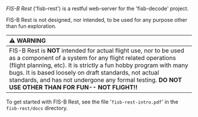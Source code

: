 *FIS-B Rest* ('fisb-rest') is a restful web-server for the
'fisb-decode' project.

FIS-B Rest is not designed, nor intended,
to be used for any purpose other than fun exploration. 

| :warning: WARNING                                                      |
|:-----------------------------------------------------------------------|
| FIS-B Rest is **NOT** intended for actual flight use, nor to be used as a component of a system for any flight related operations (flight planning, etc). It is strictly a fun hobby program with many bugs. It is based loosely on draft standards, not actual standards, and has not undergone any formal testing. **DO NOT USE OTHER THAN FOR FUN-- NOT FLIGHT!!** |


To get started with FIS-B Rest, see the file
'``fisb-rest-intro.pdf``' in the ``fisb-rest/docs`` directory.
